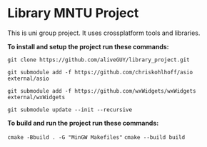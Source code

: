 # Library MNTU Project

This is uni group project. It uses crossplatform tools and libraries. 

**To install and setup the project run these commands:**

`
git clone https://github.com/aliveGUY/library_project.git
`

`
git submodule add -f https://github.com/chriskohlhoff/asio external/asio
`

`
 git submodule add -f https://github.com/wxWidgets/wxWidgets external/wxWidgets
`

`
git submodule update --init --recursive
`

**To build and run the project run these commands:**

`
cmake -Bbuild . -G "MinGW Makefiles"
`
`
cmake --build build
`
